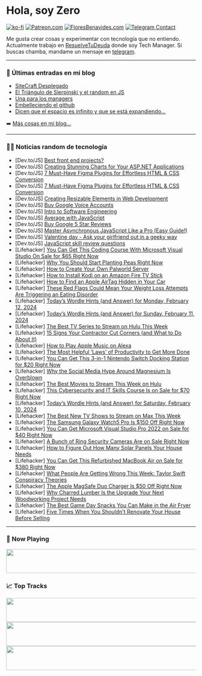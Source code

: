 # Hola, soy Zero

[![ko-fi](https://ko-fi.com/img/githubbutton_sm.svg)](https://ko-fi.com/J3J4N0LUK)
[![Patreon.com](https://img.shields.io/endpoint.svg?url=https%3A%2F%2Fshieldsio-patreon.vercel.app%2Fapi%3Fusername%3Dzerodragon%26type%3Dpatrons&style=for-the-badge)](https://patreon.com/zerodragon)
[![FloresBenavides.com](https://img.shields.io/website?down_message=oops&label=MiBlog&style=for-the-badge&up_message=online&url=https%3A%2F%2Ffloresbenavides.com)](https://floresbenavides.com)
[![Telegram Contact](https://img.shields.io/badge/escr%C3%ADbeme-ZeroDragon-%2326A5E4?style=for-the-badge&logo=telegram)](https://t.me/zerodragon)

Me gusta crear cosas y experimentar con tecnología que no entiendo.
Actualmente trabajo en [ResuelveTuDeuda](http://github.com/resuelve) donde soy Tech Manager.
Si buscas chamba, mandame un mensaje en [telegram](https://t.me/zerodragon).

---

### 📕 Últimas entradas en mi blog
<!-- BLOG-POST-LIST:START -->
- [SiteCraft Desplegado](https://floresbenavides.com/sitecraft-desplegado/)
- [El Triángulo de Sierpinski y el random en JS](https://floresbenavides.com/el-triangulo-de-sierpinski-y-el-random-en-js/)
- [Una para los managers](https://floresbenavides.com/una-para-los-managers/)
- [Embelleciendo el github](https://floresbenavides.com/embelleciendo-el-github/)
- [Dicen que el espacio es infinito y que se está expandiendo…](https://floresbenavides.com/dicen-que-el-espacio-es-infinito-y-que-se-esta-expandiendo/)
<!-- BLOG-POST-LIST:END -->

➡️ [Más cosas en mi blog...](https://floresbenavides.com)

---

### 👨‍💻 Noticias random de tecnología
<!-- TECH-POSTS:START -->
- [Dev.to/JS] [Best front end projects?](https://dev.to/nerdydev/best-front-end-projects-217n)
- [Dev.to/JS] [Creating Stunning Charts for Your ASP.NET Applications](https://dev.to/shegzee/creating-stunning-charts-for-your-aspnet-applications-41of)
- [Dev.to/JS] [7 Must-Have Figma Plugins for Effortless HTML &amp; CSS Conversion](https://dev.to/thenomadevel/7-must-have-figma-plugins-for-effortless-html-css-conversion-29m1)
- [Dev.to/JS] [7 Must-Have Figma Plugins for Effortless HTML &amp; CSS Conversion](https://dev.to/thenomadevel/7-must-have-figma-plugins-for-effortless-html-css-conversion-1dg0)
- [Dev.to/JS] [Creating Resizable Elements in Web Development](https://dev.to/sh20raj/creating-resizable-elements-in-web-development-3601)
- [Dev.to/JS] [Buy Google Voice Accounts](https://dev.to/glennatkinson867/buy-google-voice-accounts-dbg)
- [Dev.to/JS] [Intro to Software Engineering](https://dev.to/yirs1016/intro-to-software-engineering-46c2)
- [Dev.to/JS] [Average with JavaScript](https://dev.to/uroobacodes/average-with-javascript-4e81)
- [Dev.to/JS] [Buy Google 5 Star Reviews](https://dev.to/glennatkinson867/buy-google-5-star-reviews-3bl8)
- [Dev.to/JS] [Master Asynchronous JavaScript Like a Pro &lpar;Easy Guide!&rpar;](https://dev.to/suriyadisha/master-asynchronous-javascript-like-a-pro-easy-guide-pgg)
- [Dev.to/JS] [Valentine day - Ask your girlfriend out in a geeky way](https://dev.to/saurabhnemade/valentine-day-ask-your-girlfriend-out-in-a-geeky-way-m61)
- [Dev.to/JS] [JavaScript skill review questions](https://dev.to/patfinder/javascript-skill-review-questions-55ef)
- [Lifehacker] [You Can Get This Coding Course With Microsoft Visual Studio On Sale for $65 Right Now](https://lifehacker.com/tech/coding-course-microsoft-visual-studio-sale)
- [Lifehacker] [Why You Should Start Planting Peas Right Now](https://lifehacker.com/home/why-you-should-start-planting-peas-right-now)
- [Lifehacker] [How to Create Your Own Palworld Server](https://lifehacker.com/entertainment/how-to-create-palworld-server)
- [Lifehacker] [How to Install Kodi on an Amazon Fire TV Stick](https://lifehacker.com/tech/how-to-install-kodi-on-fire-tv-stick)
- [Lifehacker] [How to Find an Apple AirTag Hidden in Your Car](https://lifehacker.com/tech/how-to-find-an-airtag-hidden-in-your-car)
- [Lifehacker] [These Red Flags Could Mean Your Weight Loss Attempts Are Triggering an Eating Disorder](https://lifehacker.com/health/red-flags-that-your-weight-loss-attempts-are-triggering-an-eating-disorder)
- [Lifehacker] [Today’s Wordle Hints &lpar;and Answer&rpar; for Monday, February 12, 2024](https://lifehacker.com/entertainment/wordle-answer-today-february-12-2024)
- [Lifehacker] [Today’s Wordle Hints &lpar;and Answer&rpar; for Sunday, February 11, 2024](https://lifehacker.com/entertainment/wordle-answer-today-february-11-2024)
- [Lifehacker] [The Best TV Series to Stream on Hulu This Week](https://lifehacker.com/entertainment/best-new-tv-shows-to-stream-on-hulu)
- [Lifehacker] [15 Signs Your Contractor Cut Corners &lpar;and What to Do About It&rpar;](https://lifehacker.com/home/signs-your-contractor-cut-corners-in-your-remodel)
- [Lifehacker] [How to Play Apple Music on Alexa](https://lifehacker.com/tech/how-to-play-apple-music-on-alexa)
- [Lifehacker] [The Most Helpful ‘Laws’ of Productivity to Get More Done](https://lifehacker.com/work/laws-of-productivity)
- [Lifehacker] [You Can Get This 3-in-1 Nintendo Switch Docking Station for $20 Right Now](https://lifehacker.com/nintendo-switch-docking-station-sale)
- [Lifehacker] [Why the Social Media Hype Around Magnesium Is Overblown](https://lifehacker.com/health/why-is-magnesium-so-popular-right-now)
- [Lifehacker] [The Best Movies to Stream This Week on Hulu](https://lifehacker.com/entertainment/best-movies-to-stream-this-week-on-hulu)
- [Lifehacker] [This Cybersecurity and IT Skills Course Is on Sale for $70 Right Now](https://lifehacker.com/cybersecurity-it-skills-course-sale)
- [Lifehacker] [Today’s Wordle Hints &lpar;and Answer&rpar; for Saturday, February 10, 2024](https://lifehacker.com/entertainment/wordle-answer-today-february-10-2024)
- [Lifehacker] [The Best New TV Shows to Stream on Max This Week](https://lifehacker.com/entertainment/best-new-tv-shows-streaming-on-max-this-week)
- [Lifehacker] [The Samsung Galaxy Watch5 Pro Is $150 Off Right Now](https://lifehacker.com/health/samsung-galaxy-watch5-pro-sale)
- [Lifehacker] [You Can Get Microsoft Visual Studio Pro 2022 on Sale for $40 Right Now](https://lifehacker.com/tech/microsoft-visual-studio-2022-sale)
- [Lifehacker] [A Bunch of Ring Security Cameras Are on Sale Right Now](https://lifehacker.com/tech/ring-security-camera-bundles-sale)
- [Lifehacker] [How to Figure Out How Many Solar Panels Your House Needs](https://lifehacker.com/home/how-to-figure-out-how-many-solar-panels)
- [Lifehacker] [You Can Get This Refurbished MacBook Air on Sale for $380 Right Now](https://lifehacker.com/refurbished-2017-macbook-air-sale)
- [Lifehacker] [What People Are Getting Wrong This Week: Taylor Swift Conspiracy Theories](https://lifehacker.com/entertainment/taylor-swift-conspiracy-theories)
- [Lifehacker] [The Apple MagSafe Duo Charger Is $50 Off Right Now](https://lifehacker.com/tech/apple-magsafe-duo-charger-sale)
- [Lifehacker] [Why Charred Lumber Is the Upgrade Your Next Woodworking Project Needs](https://lifehacker.com/home/why-charred-lumber-is-the-upgrade-your-next-project-needs)
- [Lifehacker] [The Best Game Day Snacks You Can Make in the Air Fryer](https://lifehacker.com/food-drink/the-best-air-fryer-snacks-for-the-big-game)
- [Lifehacker] [Five Times When You Shouldn&#39;t Renovate Your House Before Selling](https://lifehacker.com/money/when-not-to-renovate-your-house-before-selling)<!-- TECH-POSTS:END -->

---

### 🎵 Now Playing
<a href="https://spotify-now-playing-dun.vercel.app/now-playing?open"><img src="https://spotify-now-playing-dun.vercel.app/now-playing" width="540" height="64"></a>

### 📈 Top Tracks
<a href="https://spotify-now-playing-dun.vercel.app/top-tracks?i=1&open"><img src="https://spotify-now-playing-dun.vercel.app/top-tracks?i=1" width="540" height="64"></a>
<a href="https://spotify-now-playing-dun.vercel.app/top-tracks?i=2&open"><img src="https://spotify-now-playing-dun.vercel.app/top-tracks?i=2" width="540" height="64"></a>
<a href="https://spotify-now-playing-dun.vercel.app/top-tracks?i=3&open"><img src="https://spotify-now-playing-dun.vercel.app/top-tracks?i=3" width="540" height="64"></a>
